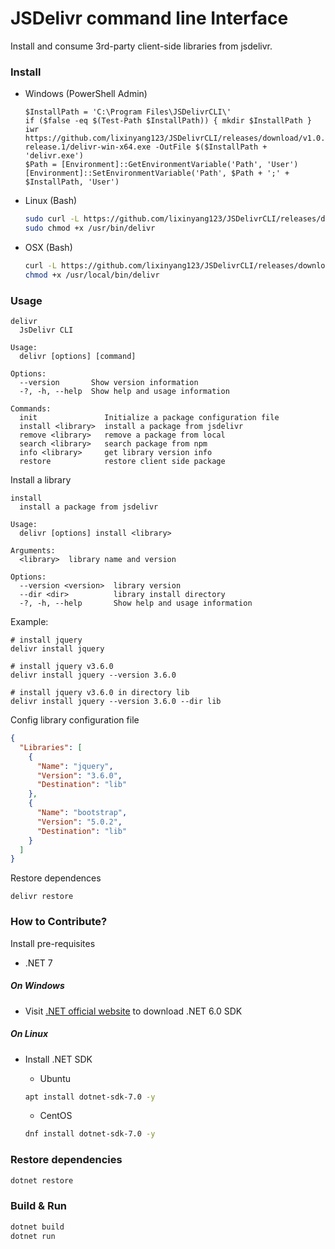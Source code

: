 # JSDelivr command line Interface

Install and consume 3rd-party client-side libraries from jsdelivr.

### Install

- Windows (PowerShell Admin)
  ```pwsh
  $InstallPath = 'C:\Program Files\JSDelivrCLI\'
  if ($false -eq $(Test-Path $InstallPath)) { mkdir $InstallPath }
  iwr https://github.com/lixinyang123/JSDelivrCLI/releases/download/v1.0.0-release.1/delivr-win-x64.exe -OutFile $($InstallPath + 'delivr.exe')
  $Path = [Environment]::GetEnvironmentVariable('Path', 'User')
  [Environment]::SetEnvironmentVariable('Path', $Path + ';' + $InstallPath, 'User')
  ```

- Linux (Bash)
  ```bash
  sudo curl -L https://github.com/lixinyang123/JSDelivrCLI/releases/download/v1.0.0-release.1/delivr-linux-x64 -o /usr/bin/delivr
  sudo chmod +x /usr/bin/delivr
  ```

- OSX (Bash)
  ```bash
  curl -L https://github.com/lixinyang123/JSDelivrCLI/releases/download/v1.0.0-release.1/delivr-osx-x64 -o /usr/local/bin/delivr
  chmod +x /usr/local/bin/delivr
  ```

### Usage

```pwsh
delivr
  JsDelivr CLI

Usage:
  delivr [options] [command]

Options:
  --version       Show version information
  -?, -h, --help  Show help and usage information

Commands:
  init               Initialize a package configuration file
  install <library>  install a package from jsdelivr
  remove <library>   remove a package from local
  search <library>   search package from npm
  info <library>     get library version info
  restore            restore client side package
```

Install a library

```pwsh
install
  install a package from jsdelivr

Usage:
  delivr [options] install <library>

Arguments:
  <library>  library name and version

Options:
  --version <version>  library version
  --dir <dir>          library install directory
  -?, -h, --help       Show help and usage information
```

Example:

```pwsh
# install jquery
delivr install jquery

# install jquery v3.6.0
delivr install jquery --version 3.6.0

# install jquery v3.6.0 in directory lib
delivr install jquery --version 3.6.0 --dir lib
```

Config library configuration file

```json
{
  "Libraries": [
    {
      "Name": "jquery",
      "Version": "3.6.0",
      "Destination": "lib"
    },
    {
      "Name": "bootstrap",
      "Version": "5.0.2",
      "Destination": "lib"
    }
  ]
}
```

Restore dependences

```pwsh
delivr restore
```


### How to Contribute?

Install pre-requisites

- .NET 7

##### On Windows

- Visit [.NET official website](https://dotnet.microsoft.com/) to download .NET 6.0 SDK

##### On Linux

- Install .NET SDK
    - Ubuntu
    ```bash
    apt install dotnet-sdk-7.0 -y
    ```

    - CentOS
    ```bash
    dnf install dotnet-sdk-7.0 -y
    ```

### Restore dependencies

```bash
dotnet restore
```

### Build & Run

```bash
dotnet build
dotnet run
```